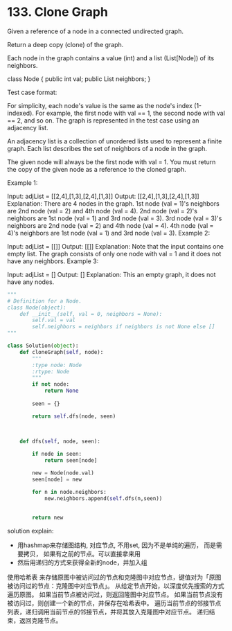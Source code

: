 # 133. Clone Graph

Given a reference of a node in a connected undirected graph.

Return a deep copy (clone) of the graph.

Each node in the graph contains a value (int) and a list (List[Node]) of its neighbors.

class Node {
    public int val;
    public List<Node> neighbors;
}
 

Test case format:

For simplicity, each node's value is the same as the node's index (1-indexed). For example, the first node with val == 1, the second node with val == 2, and so on. The graph is represented in the test case using an adjacency list.

An adjacency list is a collection of unordered lists used to represent a finite graph. Each list describes the set of neighbors of a node in the graph.

The given node will always be the first node with val = 1. You must return the copy of the given node as a reference to the cloned graph.

 

Example 1:


Input: adjList = [[2,4],[1,3],[2,4],[1,3]]
Output: [[2,4],[1,3],[2,4],[1,3]]
Explanation: There are 4 nodes in the graph.
1st node (val = 1)'s neighbors are 2nd node (val = 2) and 4th node (val = 4).
2nd node (val = 2)'s neighbors are 1st node (val = 1) and 3rd node (val = 3).
3rd node (val = 3)'s neighbors are 2nd node (val = 2) and 4th node (val = 4).
4th node (val = 4)'s neighbors are 1st node (val = 1) and 3rd node (val = 3).
Example 2:


Input: adjList = [[]]
Output: [[]]
Explanation: Note that the input contains one empty list. The graph consists of only one node with val = 1 and it does not have any neighbors.
Example 3:

Input: adjList = []
Output: []
Explanation: This an empty graph, it does not have any nodes.


```python
"""
# Definition for a Node.
class Node(object):
    def __init__(self, val = 0, neighbors = None):
        self.val = val
        self.neighbors = neighbors if neighbors is not None else []
"""

class Solution(object):
    def cloneGraph(self, node):
        """
        :type node: Node
        :rtype: Node
        """
        if not node:
            return None
            
        seen = {}

        return self.dfs(node, seen)

        
        
    def dfs(self, node, seen):

        if node in seen:
            return seen[node]

        new = Node(node.val)    
        seen[node] = new

        for n in node.neighbors:
            new.neighbors.append(self.dfs(n,seen))
            
        
        return new
```

solution explain:
- 用hashmap来存储图结构, 对应节点, 不用set, 因为不是单纯的遍历， 而是需要拷贝， 如果有之前的节点。可以直接拿来用
- 然后用递归的方式来获得全新的node，并加入组


使用哈希表 
 来存储原图中被访问过的节点和克隆图中对应节点，键值对为「原图被访问过的节点：克隆图中对应节点」。
从给定节点开始，以深度优先搜索的方式遍历原图。
如果当前节点被访问过，则返回隆图中对应节点。
如果当前节点没有被访问过，则创建一个新的节点，并保存在哈希表中。
遍历当前节点的邻接节点列表，递归调用当前节点的邻接节点，并将其放入克隆图中对应节点。
递归结束，返回克隆节点。